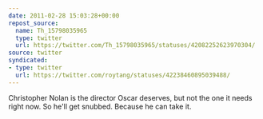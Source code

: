 ```yaml
---
date: 2011-02-28 15:03:28+00:00
repost_source:
  name: Th_15798035965
  type: twitter
  url: https://twitter.com/Th_15798035965/statuses/42082252623970304/
source: twitter
syndicated:
- type: twitter
  url: https://twitter.com/roytang/statuses/42238460895039488/
---
```


Christopher Nolan is the director Oscar deserves, but not the one it needs right now. So he'll get snubbed. Because he can take it.